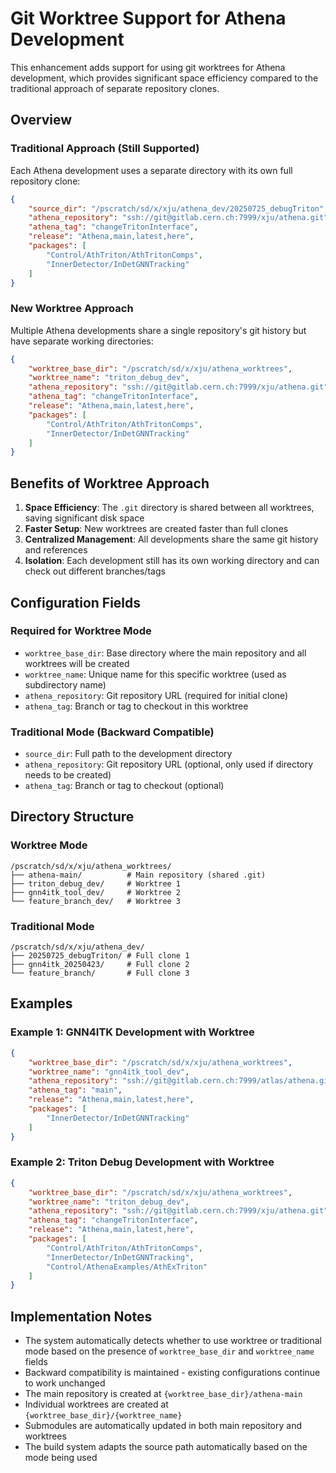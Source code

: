 # Git Worktree Support for Athena Development

This enhancement adds support for using git worktrees for Athena development, which provides significant space efficiency compared to the traditional approach of separate repository clones.

## Overview

### Traditional Approach (Still Supported)
Each Athena development uses a separate directory with its own full repository clone:

```json
{
    "source_dir": "/pscratch/sd/x/xju/athena_dev/20250725_debugTriton",
    "athena_repository": "ssh://git@gitlab.cern.ch:7999/xju/athena.git", 
    "athena_tag": "changeTritonInterface",
    "release": "Athena,main,latest,here",
    "packages": [
        "Control/AthTriton/AthTritonComps",
        "InnerDetector/InDetGNNTracking"
    ]
}
```

### New Worktree Approach
Multiple Athena developments share a single repository's git history but have separate working directories:

```json
{
    "worktree_base_dir": "/pscratch/sd/x/xju/athena_worktrees",
    "worktree_name": "triton_debug_dev", 
    "athena_repository": "ssh://git@gitlab.cern.ch:7999/xju/athena.git",
    "athena_tag": "changeTritonInterface",
    "release": "Athena,main,latest,here",
    "packages": [
        "Control/AthTriton/AthTritonComps",
        "InnerDetector/InDetGNNTracking"
    ]
}
```

## Benefits of Worktree Approach

1. **Space Efficiency**: The `.git` directory is shared between all worktrees, saving significant disk space
2. **Faster Setup**: New worktrees are created faster than full clones
3. **Centralized Management**: All developments share the same git history and references
4. **Isolation**: Each development still has its own working directory and can check out different branches/tags

## Configuration Fields

### Required for Worktree Mode
- `worktree_base_dir`: Base directory where the main repository and all worktrees will be created
- `worktree_name`: Unique name for this specific worktree (used as subdirectory name)
- `athena_repository`: Git repository URL (required for initial clone)
- `athena_tag`: Branch or tag to checkout in this worktree

### Traditional Mode (Backward Compatible)
- `source_dir`: Full path to the development directory
- `athena_repository`: Git repository URL (optional, only used if directory needs to be created)
- `athena_tag`: Branch or tag to checkout (optional)

## Directory Structure

### Worktree Mode
```
/pscratch/sd/x/xju/athena_worktrees/
├── athena-main/          # Main repository (shared .git)
├── triton_debug_dev/     # Worktree 1
├── gnn4itk_tool_dev/     # Worktree 2
└── feature_branch_dev/   # Worktree 3
```

### Traditional Mode  
```
/pscratch/sd/x/xju/athena_dev/
├── 20250725_debugTriton/ # Full clone 1
├── gnn4itk_20250423/     # Full clone 2
└── feature_branch/       # Full clone 3
```

## Examples

### Example 1: GNN4ITK Development with Worktree
```json
{
    "worktree_base_dir": "/pscratch/sd/x/xju/athena_worktrees",
    "worktree_name": "gnn4itk_tool_dev",
    "athena_repository": "ssh://git@gitlab.cern.ch:7999/atlas/athena.git",
    "athena_tag": "main",
    "release": "Athena,main,latest,here",
    "packages": [
        "InnerDetector/InDetGNNTracking"
    ]
}
```

### Example 2: Triton Debug Development with Worktree
```json
{
    "worktree_base_dir": "/pscratch/sd/x/xju/athena_worktrees", 
    "worktree_name": "triton_debug_dev",
    "athena_repository": "ssh://git@gitlab.cern.ch:7999/xju/athena.git",
    "athena_tag": "changeTritonInterface",
    "release": "Athena,main,latest,here",
    "packages": [
        "Control/AthTriton/AthTritonComps",
        "InnerDetector/InDetGNNTracking",
        "Control/AthenaExamples/AthExTriton"
    ]
}
```

## Implementation Notes

- The system automatically detects whether to use worktree or traditional mode based on the presence of `worktree_base_dir` and `worktree_name` fields
- Backward compatibility is maintained - existing configurations continue to work unchanged
- The main repository is created at `{worktree_base_dir}/athena-main`
- Individual worktrees are created at `{worktree_base_dir}/{worktree_name}`
- Submodules are automatically updated in both main repository and worktrees
- The build system adapts the source path automatically based on the mode being used